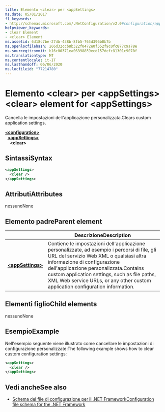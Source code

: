 ```yaml
---
title: Elemento <clear> per <appSettings>
ms.date: 05/01/2017
f1_keywords:
- http://schemas.microsoft.com/.NetConfiguration/v2.0#configuration/appSettings/clear
helpviewer_keywords:
- clear Element
- <clear> Element
ms.assetid: 6d18c7be-27db-438b-8fb5-765d396b0b7b
ms.openlocfilehash: 266d32ccb8b322f0472e0f552f9c0fc877c9a78e
ms.sourcegitcommit: b16c00371ea06398859ecd157defc81301c9070f
ms.translationtype: MT
ms.contentlocale: it-IT
ms.lasthandoff: 06/06/2020
ms.locfileid: "77214780"
---
```

# <a name="clear-element-for-appsettings"></a><span data-ttu-id="7724d-102">Elemento \<clear> per \<appSettings></span><span class="sxs-lookup"><span data-stu-id="7724d-102">\<clear> element for \<appSettings></span></span>

<span data-ttu-id="7724d-103">Cancella le impostazioni dell'applicazione personalizzata.</span><span class="sxs-lookup"><span data-stu-id="7724d-103">Clears custom application settings.</span></span>

[**\<configuration>**](../configuration-element.md)\
&nbsp;&nbsp;[**\<appSettings>**](appsettings-element-for-configuration.md)\
&nbsp;&nbsp;&nbsp;&nbsp;**\<clear>**

## <a name="syntax"></a><span data-ttu-id="7724d-104">Sintassi</span><span class="sxs-lookup"><span data-stu-id="7724d-104">Syntax</span></span>

```xml
<appSettings>
  <clear />
</appSettings>
```

## <a name="attributes"></a><span data-ttu-id="7724d-105">Attributi</span><span class="sxs-lookup"><span data-stu-id="7724d-105">Attributes</span></span>

<span data-ttu-id="7724d-106">nessuno</span><span class="sxs-lookup"><span data-stu-id="7724d-106">None</span></span>

## <a name="parent-element"></a><span data-ttu-id="7724d-107">Elemento padre</span><span class="sxs-lookup"><span data-stu-id="7724d-107">Parent element</span></span>

|     | <span data-ttu-id="7724d-108">Descrizione</span><span class="sxs-lookup"><span data-stu-id="7724d-108">Description</span></span> |
| --- | ----------- |
| [**\<appSettings>**](appsettings-element-for-configuration.md) | <span data-ttu-id="7724d-109">Contiene le impostazioni dell'applicazione personalizzate, ad esempio i percorsi di file, gli URL del servizio Web XML o qualsiasi altra informazione di configurazione dell'applicazione personalizzata.</span><span class="sxs-lookup"><span data-stu-id="7724d-109">Contains custom application settings, such as file paths, XML Web service URLs, or any other custom application configuration information.</span></span> |

## <a name="child-elements"></a><span data-ttu-id="7724d-110">Elementi figlio</span><span class="sxs-lookup"><span data-stu-id="7724d-110">Child elements</span></span>

<span data-ttu-id="7724d-111">nessuno</span><span class="sxs-lookup"><span data-stu-id="7724d-111">None</span></span>

## <a name="example"></a><span data-ttu-id="7724d-112">Esempio</span><span class="sxs-lookup"><span data-stu-id="7724d-112">Example</span></span>

<span data-ttu-id="7724d-113">Nell'esempio seguente viene illustrato come cancellare le impostazioni di configurazione personalizzate:</span><span class="sxs-lookup"><span data-stu-id="7724d-113">The following example shows how to clear custom configuration settings:</span></span>

```xml
<appSettings>
  <clear />
</appSettings>
```

## <a name="see-also"></a><span data-ttu-id="7724d-114">Vedi anche</span><span class="sxs-lookup"><span data-stu-id="7724d-114">See also</span></span>

- [<span data-ttu-id="7724d-115">Schema del file di configurazione per il .NET Framework</span><span class="sxs-lookup"><span data-stu-id="7724d-115">Configuration file schema for the .NET Framework</span></span>](../index.md)
